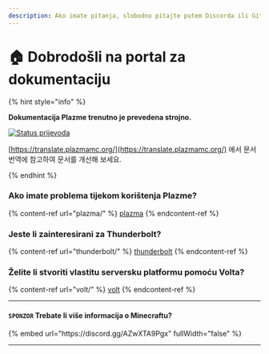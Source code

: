 ```yaml
---
description: Ako imate pitanja, slobodno pitajte putem Discorda ili GitHub Issues.
---
```


# 🏠 Dobrodošli na portal za dokumentaciju

{% hint style="info" %}

**Dokumentacija Plazme trenutno je prevedena strojno.**

[![Status prijevoda](https://badge.plazmamc.org/internal/crowdin)](https://translate.plazmamc.org/)

[https://translate.plazmamc.org/](https://translate.plazmamc.org/) 에서 문서 번역에 참고하여 문서를 개선해 보세요.

{% endhint %}

### Ako imate problema tijekom korištenja Plazme?

{% content-ref url="plazma/" %}
[plazma](plazma/)
{% endcontent-ref %}

### Jeste li zainteresirani za Thunderbolt?

{% content-ref url="thunderbolt/" %}
[thunderbolt](thunderbolt/)
{% endcontent-ref %}

### Želite li stvoriti vlastitu serversku platformu pomoću Volta?

{% content-ref url="volt/" %}
[volt](volt/)
{% endcontent-ref %}

***

#### `SPONZOR` Trebate li više informacija o Minecraftu? <a href="#etc-1" id="etc-1"></a>

{% embed url="https\://discord.gg/AZwXTA9Pgx" fullWidth="false" %}

***
